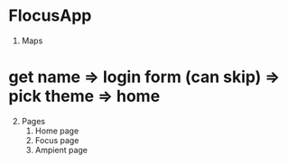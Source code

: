 # FlocusApp


1. Maps
# get name => login form (can skip) => pick theme => home

2. Pages
    1. Home page
    2. Focus page
    3. Ampient page